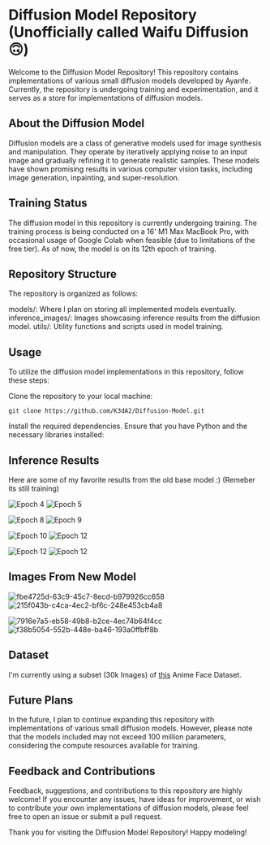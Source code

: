 # Diffusion Model Repository (Unofficially called Waifu Diffusion 🙃)

Welcome to the Diffusion Model Repository! This repository contains implementations of various small diffusion models developed by Ayanfe. Currently, the repository is undergoing training and experimentation, and it serves as a store for implementations of diffusion models.

## About the Diffusion Model

Diffusion models are a class of generative models used for image synthesis and manipulation. They operate by iteratively applying noise to an input image and gradually refining it to generate realistic samples. These models have shown promising results in various computer vision tasks, including image generation, inpainting, and super-resolution.

## Training Status

The diffusion model in this repository is currently undergoing training. The training process is being conducted on a 16' M1 Max MacBook Pro, with occasional usage of Google Colab when feasible (due to limitations of the free tier). As of now, the model is on its 12th epoch of training.

## Repository Structure

The repository is organized as follows:

models/: Where I plan on storing all implemented models eventually.
inference_images/: Images showcasing inference results from the diffusion model.
utils/: Utility functions and scripts used in model training.

## Usage

To utilize the diffusion model implementations in this repository, follow these steps:

Clone the repository to your local machine:

`git clone https://github.com/K3dA2/Diffusion-Model.git`

Install the required dependencies. Ensure that you have Python and the necessary libraries installed:

## Inference Results
Here are some of my favorite results from the old base model :) (Remeber its still training)

![Epoch 4](https://github.com/K3dA2/Diffusion-Model/assets/112480809/ac2894b2-4131-4e84-adc2-8eb34946be1f)
![Epoch 5](https://github.com/K3dA2/Diffusion-Model/assets/112480809/4c4b3687-90ed-49d6-844c-8d51de601b1d)

![Epoch 8](https://github.com/K3dA2/Diffusion-Model/assets/112480809/c29d51d5-5894-4b2b-96ca-4c1b6605d68a)
![Epoch 9](https://github.com/K3dA2/Diffusion-Model/assets/112480809/edb76dae-6a9e-43b1-93eb-ea569153baba)

![Epoch 10](https://github.com/K3dA2/Diffusion-Model/assets/112480809/6edd5735-8562-45e1-ad16-fae71151b0c3)
![Epoch 12](https://github.com/K3dA2/Diffusion-Model/assets/112480809/4a6d08c6-a756-4857-ae05-c13c609bb539)

![Epoch 12](https://github.com/K3dA2/Diffusion-Model/assets/112480809/161e3fa6-b17f-4539-be98-443a7b500283)
![Epoch 12](https://github.com/K3dA2/Diffusion-Model/assets/112480809/7c71469b-b316-4e37-90d6-468dbb1b839d)

## Images From New Model

![fbe4725d-63c9-45c7-8ecd-b979926cc658](https://github.com/K3dA2/Diffusion-Model/assets/112480809/2188003a-a7a5-4476-abf3-806a65f7bb27)
![215f043b-c4ca-4ec2-bf6c-248e453cb4a8](https://github.com/K3dA2/Diffusion-Model/assets/112480809/dafc1dfc-5aab-4b00-a9eb-2588ceac5891)

![7916e7a5-eb58-49b8-b2ce-4ec74b64f4cc](https://github.com/K3dA2/Diffusion-Model/assets/112480809/8c7e90b4-9561-4a5c-8c21-bb96b8f29b33)
![f38b5054-552b-448e-ba46-193a0ffbff8b](https://github.com/K3dA2/Diffusion-Model/assets/112480809/fc2c662d-5ff6-49e0-87dc-bf51399e4de1)


## Dataset
I'm currently using a subset (30k Images) of [this](https://www.kaggle.com/datasets/scribbless/another-anime-face-dataset) Anime Face Dataset. 


## Future Plans

In the future, I plan to continue expanding this repository with implementations of various small diffusion models. However, please note that the models included may not exceed 100 million parameters, considering the compute resources available for training.

## Feedback and Contributions

Feedback, suggestions, and contributions to this repository are highly welcome! If you encounter any issues, have ideas for improvement, or wish to contribute your own implementations of diffusion models, please feel free to open an issue or submit a pull request.

Thank you for visiting the Diffusion Model Repository! Happy modeling!
